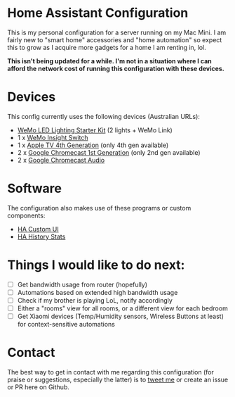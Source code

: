 # Home Assistant Configuration

This is my personal configuration for a server running on my Mac Mini. I am fairly new to "smart home" accessories and "home automation" so expect this to grow as I acquire more gadgets for a home I am renting in, lol.

**This isn't being updated for a while. I'm not in a situation where I can afford the network cost of running this configuration with these devices.**

# Devices
This config currently uses the following devices (Australian URLs):

- [WeMo LED Lighting Starter Kit](http://www.belkin.com/au/p/P-F5Z0489/) (2 lights + WeMo Link)
- 1 x [WeMo Insight Switch](http://www.belkin.com/au/F7C029-Belkin/p/P-F7C029)
- 1 x [Apple TV 4th Generation](https://www.apple.com/au/shop/buy-tv/apple-tv) (only 4th gen available)
- 2 x [Google Chromecast 1st Generation](https://store.google.com/config/chromecast_2015?hl=en-AU) (only 2nd gen available)
- 2 x [Google Chromecast Audio](https://store.google.com/product/chromecast_audio)

# Software
The configuration also makes use of these programs or custom components:

- [HA Custom UI](https://github.com/andrey-git/home-assistant-custom-ui)
- [HA History Stats](https://github.com/bokub/ha-history-stats)

# Things I would like to do next:
- [ ] Get bandwidth usage from router (hopefully)
- [ ] Automations based on extended high bandwidth usage
- [ ] Check if my brother is playing LoL, notify accordingly
- [ ] Either a "rooms" view for all rooms, or a different view for each bedroom
- [ ] Get Xiaomi devices (Temp/Humidity sensors, Wireless Buttons at least) for context-sensitive automations

# Contact
The best way to get in contact with me regarding this configuration (for praise or suggestions, especially the latter) is to [tweet me](http://www.twitter.com/Lucadergon) or create an issue or PR here on Github.
